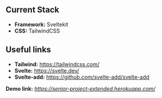 ## Current Stack

- **Framework:** Sveltekit
- **CSS:** TailwindCSS

## Useful links

- **Tailwind:** https://tailwindcss.com/
- **Svelte:** https://svelte.dev/
- **Svelte-add:** https://github.com/svelte-add/svelte-add

**Demo link:** *https://senior-project-extended.herokuapp.com/*
